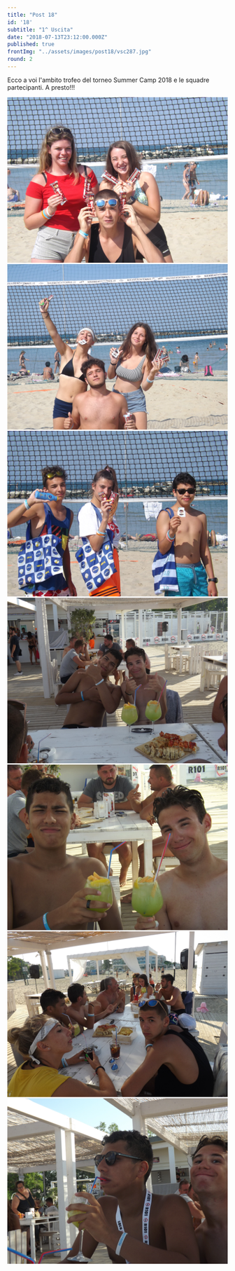 ```yaml
---
title: "Post 18"
id: '18'
subtitle: "1^ Uscita"
date: "2018-07-13T23:12:00.000Z"
published: true
frontImg: "../assets/images/post18/vsc287.jpg"
round: 2
---
```


Ecco a voi l'ambito trofeo del torneo Summer Camp 2018 e le squadre partecipanti.
A presto!!!

![](../assets/images/post18/vsc284.jpg)
![](../assets/images/post18/vsc285.jpg)
![](../assets/images/post18/vsc286.jpg)
![](../assets/images/post18/vsc288.jpg)
![](../assets/images/post18/vsc289.jpg)
![](../assets/images/post18/vsc290.jpg)
![](../assets/images/post18/vsc291.jpg)
